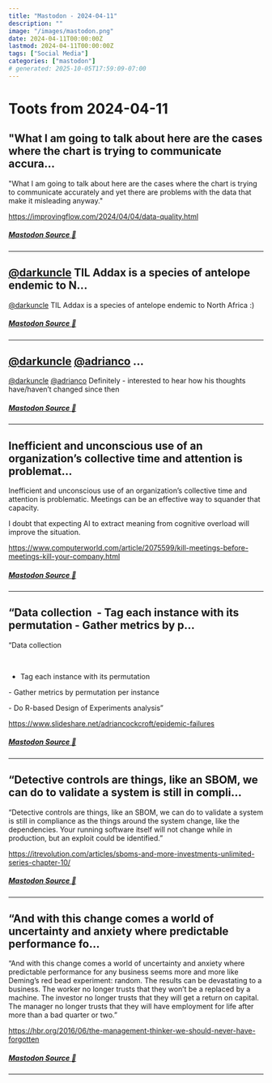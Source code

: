 ```yaml
---
title: "Mastodon - 2024-04-11"
description: ""
image: "/images/mastodon.png"
date: 2024-04-11T00:00:00Z
lastmod: 2024-04-11T00:00:00Z
tags: ["Social Media"]
categories: ["mastodon"]
# generated: 2025-10-05T17:59:09-07:00
---
```


# Toots from 2024-04-11

## "What I am going to talk about here are the cases where the chart is trying to communicate accura...

"What I am going to talk about here are the cases where the chart is trying to communicate accurately and yet there are problems with the data that make it misleading anyway."

<https://improvingflow.com/2024/04/04/data-quality.html>

##### [Mastodon Source 🐘](https://hachyderm.io/@mweagle/112250656497784499)

---

## [@darkuncle](https://infosec.exchange/@darkuncle) TIL Addax is a species of antelope endemic to N...

[@darkuncle](https://infosec.exchange/@darkuncle) TIL Addax is a species of antelope endemic to North Africa :)

##### [Mastodon Source 🐘](https://hachyderm.io/@mweagle/112250548443033055)

---

## [@darkuncle](https://infosec.exchange/@darkuncle) [@adrianco](https://mastodon.social/@adrianco) ...

[@darkuncle](https://infosec.exchange/@darkuncle) [@adrianco](https://mastodon.social/@adrianco) Definitely - interested to hear how his thoughts have/haven’t changed since then

##### [Mastodon Source 🐘](https://hachyderm.io/@mweagle/112250362542258239)

---

## Inefficient and unconscious use of an organization’s collective time and attention is problemat...

Inefficient and unconscious use of an organization’s collective time and attention is problematic. Meetings can be an effective way to squander that capacity.

I doubt that expecting AI to extract meaning from cognitive overload will improve the situation.

<https://www.computerworld.com/article/2075599/kill-meetings-before-meetings-kill-your-company.html>

##### [Mastodon Source 🐘](https://hachyderm.io/@mweagle/112250345547266582)

---

## “Data collection  ﻿﻿  - Tag each instance with its permutation  ﻿﻿- Gather metrics by p...

“Data collection

﻿﻿

- Tag each instance with its permutation

﻿﻿- Gather metrics by permutation per instance

﻿﻿- Do R-based Design of Experiments analysis”

<https://www.slideshare.net/adriancockcroft/epidemic-failures>

##### [Mastodon Source 🐘](https://hachyderm.io/@mweagle/112250131508182220)

---

## “Detective controls are things, like an SBOM, we can do to validate a system is still in compli...

“Detective controls are things, like an SBOM, we can do to validate a system is still in compliance as the things around the system change, like the dependencies. Your running software itself will not change while in production, but an exploit could be identified.”

<https://itrevolution.com/articles/sboms-and-more-investments-unlimited-series-chapter-10/>

##### [Mastodon Source 🐘](https://hachyderm.io/@mweagle/112250100475167820)

---

## “And with this change comes a world of uncertainty and anxiety where predictable performance fo...

“And with this change comes a world of uncertainty and anxiety where predictable performance for any business seems more and more like Deming’s red bead experiment: random. The results can be devastating to a business. The worker no longer trusts that they won’t be a replaced by a machine. The investor no longer trusts that they will get a return on capital. The manager no longer trusts that they will have employment for life after more than a bad quarter or two.”

<https://hbr.org/2016/06/the-management-thinker-we-should-never-have-forgotten>

##### [Mastodon Source 🐘](https://hachyderm.io/@mweagle/112250028031391205)

---

